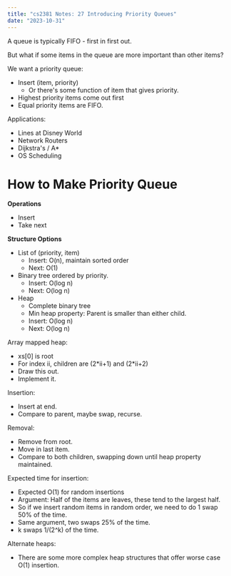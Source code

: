 ```yaml
---
title: "cs2381 Notes: 27 Introducing Priority Queues"
date: "2023-10-31"
---
```


A queue is typically FIFO - first in first out.

But what if some items in the queue are more important
than other items?

We want a priority queue:

 - Insert (item, priority)
   - Or there's some function of item that gives priority.
 - Highest priority items come out first
 - Equal priority items are FIFO.

Applications:

 - Lines at Disney World
 - Network Routers
 - Dijkstra's / A*
 - OS Scheduling

# How to Make Priority Queue

**Operations**

 - Insert
 - Take next

**Structure Options**

 - List of (priority, item)
   - Insert: O(n), maintain sorted order
   - Next: O(1)
 - Binary tree ordered by priority.
   - Insert: O(log n)
   - Next: O(log n)
 - Heap
   - Complete binary tree
   - Min heap property: Parent is smaller than either child.
   - Insert: O(log n)
   - Next: O(log n)

Array mapped heap:

 - xs[0] is root
 - For index ii, children are (2\*ii+1) and (2\*ii+2)
 - Draw this out.
 - Implement it.

Insertion:

 - Insert at end.
 - Compare to parent, maybe swap, recurse.

Removal:

 - Remove from root.
 - Move in last item.
 - Compare to both children, swapping down until heap
   property maintained.

Expected time for insertion:

 - Expected O(1) for random insertions
 - Argument: Half of the items are leaves, these tend to the largest half.
 - So if we insert random items in random order, we need to do 1 swap 50% of the time.
 - Same argument, two swaps 25% of the time.
 - k swaps 1/(2^k) of the time.

Alternate heaps:

 - There are some more complex heap structures that offer worse case
   O(1) insertion.

